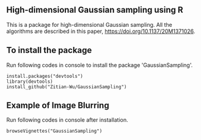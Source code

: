 ## High-dimensional Gaussian sampling using R

This is a package for high-dimensional Gaussian sampling. All the algorithms are described in this paper, https://doi.org/10.1137/20M1371026.

## To install the package
Run following codes in console to install the package 'GaussianSampling'.
```{r, results='asis', eval=FALSE}
install.packages("devtools")
library(devtools)
install_github("Zitian-Wu/GaussianSampling")
```

## Example of Image Blurring
Run following codes in console after installation.
```{r, results='asis', eval=FALSE}
browseVignettes("GaussianSampling")
```
